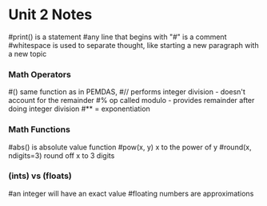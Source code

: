 #	Unit 2 Notes


#print() is a statement
#any line that begins with "#" is a comment 
#whitespace is used to separate thought, like starting a new paragraph with a new topic

### Math Operators ###

#() same function as in PEMDAS, 
#// performs integer division - doesn't account for the remainder 
#% op called modulo - provides remainder after doing integer division
#** = exponentiation

### Math Functions ###


#abs() is absolute value function
#pow(x, y) x to the power of y
#round(x, ndigits=3) round off x to 3 digits 

### (ints) vs (floats) ###

#an integer will have an exact value 
#floating numbers are approximations 
